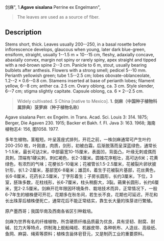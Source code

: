 剑麻",
1.**Agave sisalana** Perrine ex Engelmann",

> The leaves are used as a source of fiber.

## Description
Stems short, thick. Leaves usually 200--250, in a basal rosette before inflorescence develops, glaucous when young, later dark blue-green, ensiform, straight, usually 1--1.5 m × 10--15 cm, fleshy, adaxially concave, abaxially convex, margin not spiny or rarely spiny, apex straight and tipped with a red-brown spine 2--3 cm. Panicle to 6 m, stout, usually bearing bulblets after anthesis. Flowers with a strong smell; pedicel 5--10 mm. Perianth yellowish green; tube 1.5--2.5 cm; lobes obovate-oblanceolate, 1.2--2 × 0.6--0.8 cm. Stamens inserted at base of perianth lobes; filament yellow, 6--8 cm; anther ca. 2.5 cm. Ovary oblong, ca. 3 cm. Style slender, 6--7 cm; stigma slightly capitate. Capsule oblong, ca. 6 × 2--2.5 cm.

> Widely cultivated. S China [native to Mexico].
**1. 剑麻（中国种子植物科属辞典）菠萝麻（种子植物名称）**

Agave sisalana Perr. ex Engelm. in Trans. Acad. Sci. Louis 3: 314. 1875; Berger, Die Agaven 230. 1915; Backer et Bakh. f. Fl. Java 3: 163. 1968; 海南植物志4: 156, 图1058. 1977.

多年生植物。茎粗短。叶呈莲座式排列，开花之前，一株剑麻通常可产生叶约200-250 枚，叶刚直，肉质，剑形，初被白霜，后渐脱落而呈深蓝绿色，通常长1-1.5米，最长可达2米，中部最宽10-15厘米，表面凹，背面凸，叶缘无刺或偶而具刺，顶端有1硬尖刺，刺红褐色，长2-3厘米。圆锥花序粗壮，高可达6米；花黄绿色，有浓烈的气味；花梗长5-10毫米；花被管长1.5-2.5厘米，花被裂片卵状披针形，长1.2-2厘米，基部宽6-8毫米；雄蕊6，着生于花被裂片基部，花丝黄色，长6-8厘米，花药长2.5厘米，丁字形着生；子房长圆形，长约3厘米，下位，3室，胚珠多数，花柱线形，长6-7厘米，柱头稍膨大，3裂。蒴果长圆形，长约6厘米，宽2-2.5厘米。剑麻开花年限因环境条件、栽培技术而异，正常情况下，一般6-7年生的植株便可开花，花期多在秋冬间，若生长不良，花期也可延迟，开花和长出珠芽后植株便死亡，通常花后不能正常结实，靠生长大量的珠芽进行繁殖。

原产墨西哥；我国华南及西南各省区引种栽培。

剑麻为世界有名的纤维植物，所含硬质纤维品质最为优良，具有坚韧、耐腐、耐碱、拉力大等特点，供制海上舰船绳缆、机器皮带、各种帆布、人造丝、高级纸、鱼网、麻袋、绳索等原料；植株含甾体皂苷元，又是制药工业的重要原料。
